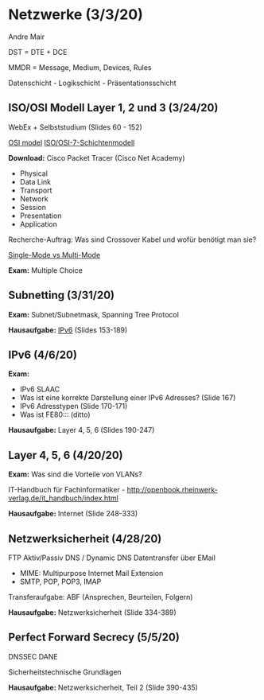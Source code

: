 # Netzwerke (3/3/20)

Andre Mair

DST = DTE + DCE

MMDR = Message, Medium, Devices, Rules

Datenschicht - Logikschicht - Präsentationsschicht

## ISO/OSI Modell Layer 1, 2 und 3 (3/24/20)

WebEx + Selbststudium (Slides 60 - 152)

[OSI model](https://en.wikipedia.org/wiki/OSI_model)
[ISO/OSI-7-Schichtenmodell](https://www.elektronik-kompendium.de/sites/kom/0301201.htm)

**Download:** Cisco Packet Tracer (Cisco Net Academy)

 - Physical 
 - Data Link 
 - Transport
 - Network
 - Session
 - Presentation
 - Application

Recherche-Auftrag: Was sind Crossover Kabel und wofür benötigt man sie?

[Single-Mode vs Multi-Mode](https://community.fs.com/blog/single-mode-cabling-cost-vs-multimode-cabling-cost.html)

**Exam:** Multiple Choice 

## Subnetting (3/31/20)

**Exam:** Subnet/Subnetmask, Spanning Tree Protocol

**Hausaufgabe:** [IPv6](https://tools.ietf.org/html/rfc2460) (Slides 153-189)

## IPv6 (4/6/20)

**Exam:** 
- IPv6 SLAAC
- Was ist eine korrekte Darstellung einer IPv6 Adresses? (Slide 167)
- IPv6 Adresstypen (Slide 170-171)
- Was ist FE80::: (ditto)

**Hausaufgabe:** Layer 4, 5, 6 (Slides 190-247)

## Layer 4, 5, 6 (4/20/20)

**Exam:** Was sind die Vorteile von VLANs?

IT-Handbuch für Fachinformatiker - http://openbook.rheinwerk-verlag.de/it_handbuch/index.html

**Hausaufgabe:** Internet (Slide 248-333)

## Netzwerksicherheit (4/28/20)

FTP Aktiv/Passiv
DNS / Dynamic DNS
Datentransfer über EMail
- MIME: Multipurpose Internet Mail Extension
- SMTP, POP, POP3, IMAP

Transferaufgabe: ABF (Ansprechen, Beurteilen, Folgern) 

**Hausaufgabe:** Netzwerksicherheit (Slide 334-389)

## Perfect Forward Secrecy (5/5/20)

DNSSEC
DANE

Sicherheitstechnische Grundlagen 

**Hausaufgabe:** Netzwerksicherheit, Teil 2 (Slide 390-435)


<!--stackedit_data:
eyJoaXN0b3J5IjpbMTgxMjY5NTc1NCwtMTM4Mzc3NzYzNywxND
U3OTQwNzcsLTE1NDcyNTA0NzYsLTM2OTk0NzY2OSwtMTUzMTMz
MDYxMCwtNzY2MjQ5OTM3LDIxMDEwMzQzMzIsLTYxNTM4NjA2Ny
wzMTE2NjA3NDUsLTE0MDA2NzI5MzMsLTUwODI2OTA3OSwtMjU5
MzQ5MTA4LC0xNjA2NDIyNzc5LDEzMDA0NjA2NDgsNDcxMDg4MD
g5LC0xMTcyMTY1Nzk5LC0zODQ3MzkxNTksLTQyNjk1NDI1LC01
MjA1NzM5NjNdfQ==
-->
